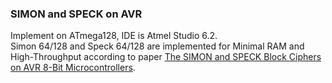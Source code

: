 ### SIMON and SPECK on AVR
Implement on ATmega128, IDE is Atmel Studio 6.2.<br>
Simon 64/128 and Speck 64/128 are implemented for Minimal RAM and High-Throughput according to paper <a href="https://eprint.iacr.org/2014/947.pdf">The SIMON and SPECK Block Ciphers on AVR 8-Bit Microcontrollers</a>.<br>
